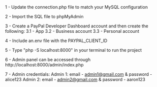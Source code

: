 1 - Update the connection.php file to match your MySQL configuration

2 - Import the SQL file to phpMyAdmin

3 - Create a PayPal Developer Dashboard account and then create the following:
	3.1 - App 
	3.2 - Business account
	3.3 - Personal account

4 - Include an.env file with the PAYPAL_CLIENT_ID

5 - Type "php -S localhost:8000" in your terminal to run the project

6 - Admin panel can be accessed through http://localhost:8000/admin/index.php

7 - Admin credentials: 
	Admin 1: email - admin1@gmail.com & password - alice123
   	Admin 2: email - admin2@gmail.com & password - aaron123

